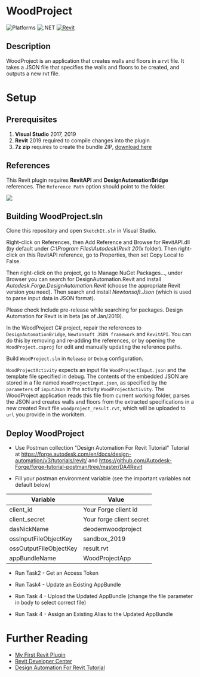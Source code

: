 # WoodProject

![Platforms](https://img.shields.io/badge/Plugins-Windows-lightgray.svg)
![.NET](https://img.shields.io/badge/.NET%20Framework-4.7-blue.svg)
[![Revit](https://img.shields.io/badge/Revit-2019-lightblue.svg)](http://developer.autodesk.com/)

## Description

WoodProject is an application that creates walls and floors in a rvt file. It takes a JSON file that specifies the walls and floors to be created, and outputs a new rvt file.

# Setup

## Prerequisites

1. **Visual Studio** 2017, 2019
2. **Revit** 2019 required to compile changes into the plugin
3. **7z zip** requires to create the bundle ZIP, [download here](https://www.7-zip.org/)

## References

This Revit plugin requires **RevitAPI** and **DesignAutomationBridge** references. The `Reference Path` option should point to the folder.

![](./reference_path.png)


## Building WoodProject.sln

Clone this repository and open `SketchIt.sln` in Visual Studio.

Right-click on References, then Add Reference and Browse for RevitAPI.dll (by default under _C:\Program Files\Autodesk\Revit 201x_ folder). Then right-click on this RevitAPI reference, go to Properties, then set Copy Local to False.

Then right-click on the project, go to Manage NuGet Packages..., under Browser you can search for DesignAutomation.Revit and install _Autodesk.Forge.DesignAutomation.Revit_ (choose the appropriate Revit version you need). Then search and install _Newtonsoft.Json_ (which is used to parse input data in JSON format).

Please check Include pre-release while searching for packages. Design Automation for Revit is in beta (as of Jan/2019). 

In the WoodProject C# project, repair the references to `DesignAutomationBridge`, `Newtonsoft JSON framework` and `RevitAPI`.  You can do this by removing and re-adding the references, or by opening the `WoodProject.csproj` for edit and manually updating the reference paths.

Build `WoodProject.sln` in `Release` or `Debug` configuration.


`WoodProjectActivity` expects an input file `WoodProjectInput.json` and the template file specified in debug. The contents of the embedded JSON are stored in a file named `WoodProjectInput.json`, as specified by the `parameters` of `inputJson` in the activity `WoodProjectActivity`. The WoodProject application reads this file from current working folder, parses the JSON and creates walls and floors from the extracted specifications in a new created Revit file `woodproject_result.rvt`, which will be uploaded to `url` you provide in the workitem.

## Deploy WoodProject

- Use Postman collection "Design Automation For Revit Tutorial"
Tutorial at https://forge.autodesk.com/en/docs/design-automation/v3/tutorials/revit/ and https://github.com/Autodesk-Forge/forge-tutorial-postman/tree/master/DA4Revit

- Fill your postman environment variable (see the important variables not default below)

| Variable | Value |
|----------|----------|
| client_id | Your Forge client id |
| client_secret | Your forge client secret  |
|  dasNickName        |  deodemwoodproject        |
|  ossInputFileObjectKey        |  sandbox_2019        |
|  ossOutputFileObjectKey        |  result.rvt        |
|  appBundleName        |  WoodProjectApp        |


- Run Task2 - Get an Access Token

- Run Task4 - Update an Existing AppBundle

- Run Task 4 - Upload the Updated AppBundle (change the file parameter in body to select correct file)

- Run Task 4 - Assign an Existing Alias to the Updated AppBundle


# Further Reading

- [My First Revit Plugin](https://knowledge.autodesk.com/support/revit-products/learn-explore/caas/simplecontent/content/my-first-revit-plug-overview.html)
- [Revit Developer Center](https://www.autodesk.com/developer-network/platform-technologies/revit)
- [Design Automation For Revit Tutorial](https://forge.autodesk.com/en/docs/design-automation/v3/tutorials/revit)
